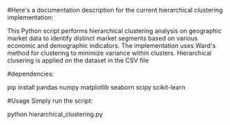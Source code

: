 #Here's a documentation description for the current hierarchical clustering implementation:

This Python script performs hierarchical clustering analysis on geographic market data to identify distinct market segments based on various economic and demographic indicators. The implementation uses Ward's method for clustering to minimize variance within clusters.
Hierarchical clusering is applied on the dataset in the CSV file 

#dependencies:

pip install pandas numpy matplotlib seaborn scipy scikit-learn

#Usage
Simply run the script:

python hierarchical_clustering.py

